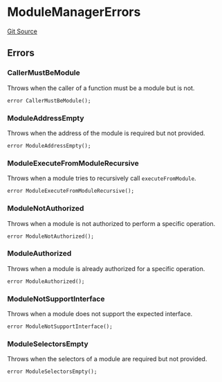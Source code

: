 # ModuleManagerErrors
[Git Source](https://github.com/TrueWallet/contracts/blob/3a8d1f53b9460a762889129a9214639685ad5b95/src/common/Errors.sol)


## Errors
### CallerMustBeModule
Throws when the caller of a function must be a module but is not.


```solidity
error CallerMustBeModule();
```

### ModuleAddressEmpty
Throws when the address of the module is required but not provided.


```solidity
error ModuleAddressEmpty();
```

### ModuleExecuteFromModuleRecursive
Throws when a module tries to recursively call `executeFromModule`.


```solidity
error ModuleExecuteFromModuleRecursive();
```

### ModuleNotAuthorized
Throws when a module is not authorized to perform a specific operation.


```solidity
error ModuleNotAuthorized();
```

### ModuleAuthorized
Throws when a module is already authorized for a specific operation.


```solidity
error ModuleAuthorized();
```

### ModuleNotSupportInterface
Throws when a module does not support the expected interface.


```solidity
error ModuleNotSupportInterface();
```

### ModuleSelectorsEmpty
Throws when the selectors of a module are required but not provided.


```solidity
error ModuleSelectorsEmpty();
```

